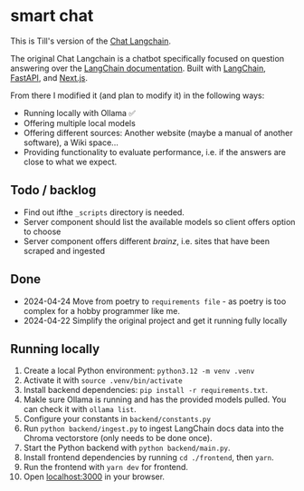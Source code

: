 # smart chat 

This is Till's version of the [Chat Langchain](https://github.com/langchain-ai/chat-langchain).

The original Chat Langchain is a chatbot specifically focused on question answering over the [LangChain documentation](https://python.langchain.com/).
Built with [LangChain](https://github.com/langchain-ai/langchain/), [FastAPI](https://fastapi.tiangolo.com/), and [Next.js](https://nextjs.org).

From there I modified it (and plan to modify it) in the following ways:

* Running locally with Ollama ✅
* Offering multiple local models 
* Offering different sources: Another website (maybe a manual of another software), a Wiki space...
* Providing functionality to evaluate performance, i.e. if the answers are close to what we expect.

## Todo / backlog

* Find out ifthe `_scripts` directory is needed.
* Server component should list the available models so client offers option to choose
* Server component offers different _brainz_, i.e. sites that have been scraped and ingested

## Done
* 2024-04-24 Move from poetry to `requirements file` - as poetry is too complex for a hobby programmer like me.
* 2024-04-22 Simplify the original project and get it running fully locally

## Running locally

1. Create a local Python environment: `python3.12 -m venv .venv`
2. Activate it with `source .venv/bin/activate`
3. Install backend dependencies: `pip install -r requirements.txt`.
4. Makle sure Ollama is running and has the provided models pulled. You can check it with `ollama list`.
4. Configure your constants in `backend/constants.py`
5. Run `python backend/ingest.py` to ingest LangChain docs data into the Chroma vectorstore (only needs to be done once).
6. Start the Python backend with `python backend/main.py`.
7. Install frontend dependencies by running `cd ./frontend`, then `yarn`.
8. Run the frontend with `yarn dev` for frontend.
9. Open [localhost:3000](http://localhost:3000) in your browser.

